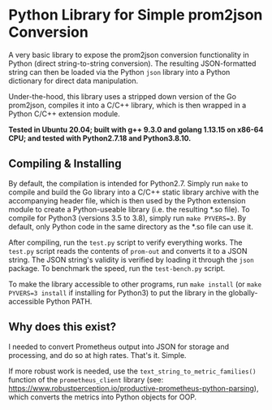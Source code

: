 
# Python Library for Simple prom2json Conversion
A very basic library to expose the prom2json conversion functionality in Python (direct string-to-string conversion).
The resulting JSON-formatted string can then be loaded via the Python `json` library into a Python dictionary for direct data manipulation.

Under-the-hood, this library uses a stripped down version of the Go prom2json, compiles it into a C/C++ library, which is then wrapped in a Python C/C++ extension module.

**Tested in Ubuntu 20.04; built with g++ 9.3.0 and golang 1.13.15 on x86-64 CPU; and tested with Python2.7.18 and Python3.8.10.**

## Compiling & Installing
By default, the compilation is intended for Python2.7.
Simply run `make` to compile and build the Go library into a C/C++ static library archive with the accompanying header file, which is then used by the Python extension module to create a Python-useable library (i.e. the resulting \*.so file).
To compile for Python3 (versions 3.5 to 3.8), simply run `make PYVERS=3`.
By default, only Python code in the same directory as the \*.so file can use it.

After compiling, run the `test.py` script to verify everything works.
The `test.py` script reads the contents of `prom-out` and converts it to a JSON string.
The JSON string's validity is verified by loading it through the `json` package.
To benchmark the speed, run the `test-bench.py` script.

To make the library accessible to other programs, run `make install` (or `make PYVERS=3 install` if installing for Python3) to put the library in the globally-accessible Python PATH.

## Why does this exist?
I needed to convert Prometheus output into JSON for storage and processing, and do so at high rates. That's it. Simple.

If more robust work is needed, use the `text_string_to_metric_families()` function of the `prometheus_client` library (see: https://www.robustperception.io/productive-prometheus-python-parsing), which converts the metrics into Python objects for OOP.

